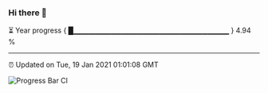 ### Hi there 👋

⏳ Year progress { █▁▁▁▁▁▁▁▁▁▁▁▁▁▁▁▁▁▁▁▁▁▁▁▁▁▁▁▁▁ } 4.94 %

---

⏰ Updated on Tue, 19 Jan 2021 01:01:08 GMT

![Progress Bar CI](https://github.com/liununu/liununu/workflows/Progress%20Bar%20CI/badge.svg)
